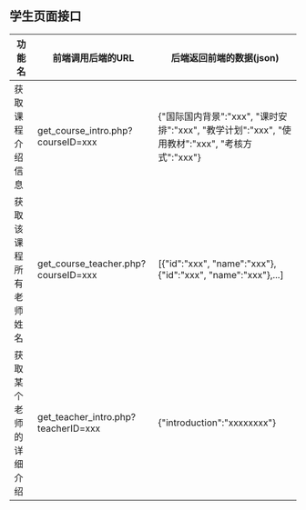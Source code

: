 ## 学生页面接口

|功能名            |前端调用后端的URL                             | 后端返回前端的数据(json)                   |
|-----------------|-------------------------------------------|--------------------------------------------|
|获取课程介绍信息   |get_course_intro.php?courseID=xxx            | {"国际国内背景":"xxx", "课时安排":"xxx", "教学计划":"xxx", "使用教材":"xxx", "考核方式":"xxx"}
|获取该课程所有老师姓名| get_course_teacher.php?courseID=xxx       | [{"id":"xxx", "name":"xxx"},{"id":"xxx", "name":"xxx"},...]
|获取某个老师的详细介绍| get_teacher_intro.php?teacherID=xxx       | {"introduction":"xxxxxxxx"}               |